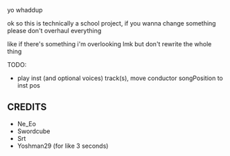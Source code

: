 yo whaddup

ok so this is technically a school project, if you wanna change something please don't overhaul everything

like if there's something i'm overlooking lmk but don't rewrite the whole thing

TODO:
- play inst (and optional voices) track(s), move conductor songPosition to inst pos

## CREDITS
- Ne_Eo
- Swordcube
- Srt
- Yoshman29 (for like 3 seconds)